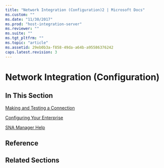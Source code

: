 ```yaml
---
title: "Network Integration (Configuration)2 | Microsoft Docs"
ms.custom: ""
ms.date: "11/30/2017"
ms.prod: "host-integration-server"
ms.reviewer: ""
ms.suite: ""
ms.tgt_pltfrm: ""
ms.topic: "article"
ms.assetid: 29eb0b3a-f858-49da-a64b-a95586376242
caps.latest.revision: 3
---
```

# Network Integration (Configuration)
## In This Section  
 [Making and Testing a Connection](../core/making-and-testing-a-connection1.md)  
  
 [Configuring Your Enterprise](../core/configuring-your-enterprise2.md)  
  
 [SNA Manager Help](../core/sna-manager-help2.md)  
  
## Reference  
  
## Related Sections